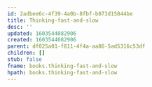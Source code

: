 ```yaml
---
id: 2adbee6c-4f39-4a0b-8fbf-b073d15844be
title: Thinking-fast-and-slow
desc: ''
updated: 1603544082906
created: 1603544082906
parent: df025a01-f811-4f4a-aa86-5ad5316c53df
children: []
stub: false
fname: books.thinking-fast-and-slow
hpath: books.thinking-fast-and-slow
---
```



